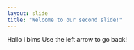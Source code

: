 ```yaml
---
layout: slide
title: "Welcome to our second slide!"
---
```

Hallo i bims
Use the left arrow to go back!
